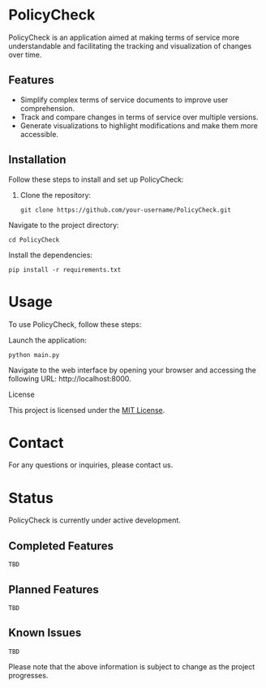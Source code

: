 # PolicyCheck

PolicyCheck is an application aimed at making terms of service more understandable and facilitating the tracking and visualization of changes over time.

## Features

- Simplify complex terms of service documents to improve user comprehension.
- Track and compare changes in terms of service over multiple versions.
- Generate visualizations to highlight modifications and make them more accessible.

## Installation

Follow these steps to install and set up PolicyCheck:

1. Clone the repository:

   ```shell
   git clone https://github.com/your-username/PolicyCheck.git

Navigate to the project directory:
    
    cd PolicyCheck

Install the dependencies:

    pip install -r requirements.txt

# Usage

To use PolicyCheck, follow these steps:

Launch the application:

    python main.py

Navigate to the web interface by opening your browser and accessing the following URL: http://localhost:8000.

License

This project is licensed under the [MIT License](License).

# Contact

For any questions or inquiries, please contact us.

# Status

PolicyCheck is currently under active development.

## Completed Features

    TBD

## Planned Features

    TBD

## Known Issues

    TBD

Please note that the above information is subject to change as the project progresses.